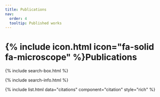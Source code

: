 ```yaml
---
title: Publications
nav:
  order: 4
  tooltip: Published works
---
```


# {% include icon.html icon="fa-solid fa-microscope" %}Publications

<!--
{% include section.html %}

## Highlighted

{% include citation.html lookup="Open collaborative writing with Manubot" style="rich" %}

{% include section.html %}

## All
-->

{% include search-box.html %}

{% include search-info.html %}

{% include list.html data="citations" component="citation" style="rich" %}
